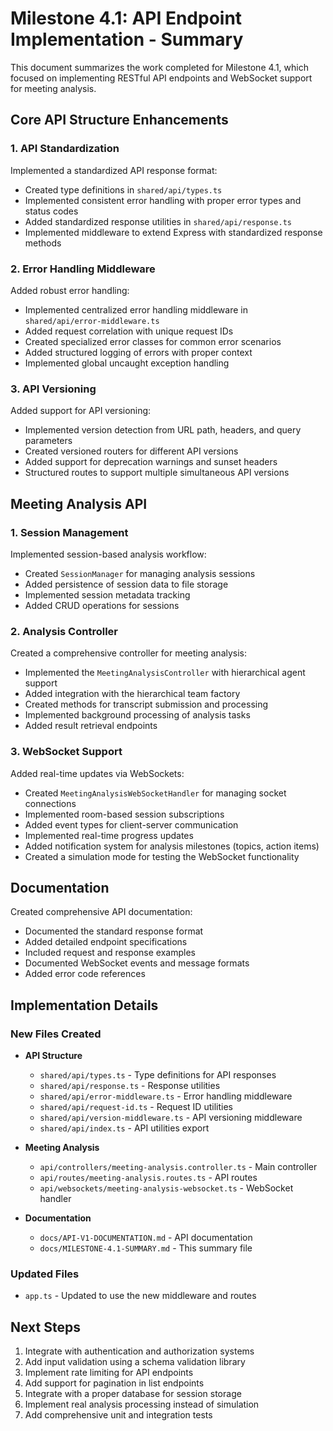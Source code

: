 # Milestone 4.1: API Endpoint Implementation - Summary

This document summarizes the work completed for Milestone 4.1, which focused on implementing RESTful API endpoints and WebSocket support for meeting analysis.

## Core API Structure Enhancements

### 1. API Standardization

Implemented a standardized API response format:
- Created type definitions in `shared/api/types.ts`
- Implemented consistent error handling with proper error types and status codes
- Added standardized response utilities in `shared/api/response.ts`
- Implemented middleware to extend Express with standardized response methods

### 2. Error Handling Middleware

Added robust error handling:
- Implemented centralized error handling middleware in `shared/api/error-middleware.ts`
- Added request correlation with unique request IDs
- Created specialized error classes for common error scenarios
- Added structured logging of errors with proper context
- Implemented global uncaught exception handling

### 3. API Versioning

Added support for API versioning:
- Implemented version detection from URL path, headers, and query parameters
- Created versioned routers for different API versions
- Added support for deprecation warnings and sunset headers
- Structured routes to support multiple simultaneous API versions

## Meeting Analysis API

### 1. Session Management

Implemented session-based analysis workflow:
- Created `SessionManager` for managing analysis sessions
- Added persistence of session data to file storage
- Implemented session metadata tracking
- Added CRUD operations for sessions

### 2. Analysis Controller

Created a comprehensive controller for meeting analysis:
- Implemented the `MeetingAnalysisController` with hierarchical agent support
- Added integration with the hierarchical team factory
- Created methods for transcript submission and processing
- Implemented background processing of analysis tasks
- Added result retrieval endpoints

### 3. WebSocket Support

Added real-time updates via WebSockets:
- Created `MeetingAnalysisWebSocketHandler` for managing socket connections
- Implemented room-based session subscriptions
- Added event types for client-server communication
- Implemented real-time progress updates
- Added notification system for analysis milestones (topics, action items)
- Created a simulation mode for testing the WebSocket functionality

## Documentation

Created comprehensive API documentation:
- Documented the standard response format
- Added detailed endpoint specifications
- Included request and response examples
- Documented WebSocket events and message formats
- Added error code references

## Implementation Details

### New Files Created

- **API Structure**
  - `shared/api/types.ts` - Type definitions for API responses
  - `shared/api/response.ts` - Response utilities
  - `shared/api/error-middleware.ts` - Error handling middleware
  - `shared/api/request-id.ts` - Request ID utilities
  - `shared/api/version-middleware.ts` - API versioning middleware
  - `shared/api/index.ts` - API utilities export

- **Meeting Analysis**
  - `api/controllers/meeting-analysis.controller.ts` - Main controller
  - `api/routes/meeting-analysis.routes.ts` - API routes
  - `api/websockets/meeting-analysis-websocket.ts` - WebSocket handler

- **Documentation**
  - `docs/API-V1-DOCUMENTATION.md` - API documentation
  - `docs/MILESTONE-4.1-SUMMARY.md` - This summary file

### Updated Files

- `app.ts` - Updated to use the new middleware and routes

## Next Steps

1. Integrate with authentication and authorization systems
2. Add input validation using a schema validation library
3. Implement rate limiting for API endpoints
4. Add support for pagination in list endpoints
5. Integrate with a proper database for session storage
6. Implement real analysis processing instead of simulation
7. Add comprehensive unit and integration tests 